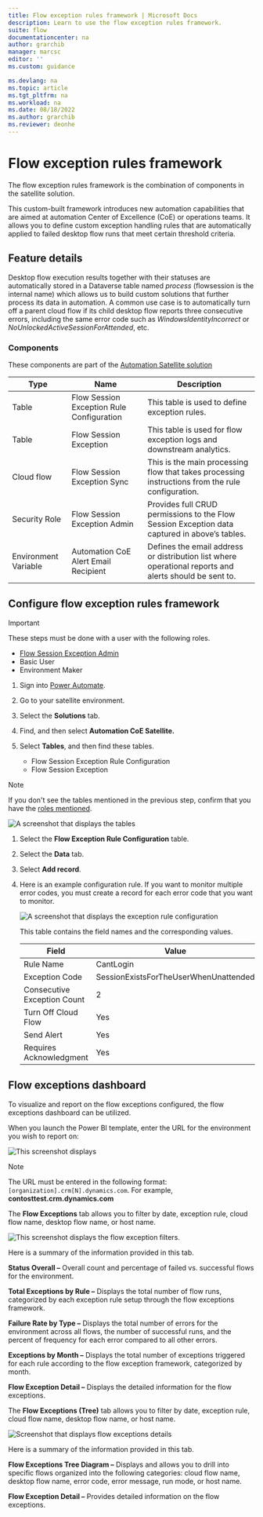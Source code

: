 ```yaml
---
title: Flow exception rules framework | Microsoft Docs
description: Learn to use the flow exception rules framework.
suite: flow
documentationcenter: na
author: grarchib
manager: marcsc
editor: ''
ms.custom: guidance

ms.devlang: na
ms.topic: article
ms.tgt_pltfrm: na
ms.workload: na
ms.date: 08/18/2022
ms.author: grarchib
ms.reviewer: deonhe
---
```


# Flow exception rules framework

The flow exception rules framework is the combination of components in the satellite solution.

This custom-built framework introduces new automation capabilities that are aimed at automation Center of Excellence (CoE) or operations teams. It allows you to define custom exception handling rules that are automatically applied to failed desktop flow runs that meet certain threshold criteria.

## Feature details

Desktop flow execution results together with their statuses are automatically stored in a Dataverse table named *process* (flowsession is the internal name) which allows us to build custom solutions that further process its data in automation. A common use case is to automatically turn off a parent cloud flow if its child desktop flow reports three consecutive errors, including the same error code such as *WindowsIdentityIncorrect* or *NoUnlockedActiveSessionForAttended*, etc.

### Components

These components are part of the [Automation Satellite solution](./setup-automation-kit.md#import-the-satellite-solution-into-the-satellite-environment)

Type|Name|Description
----|----|-----
Table|Flow Session Exception Rule Configuration|This table is used to define exception rules.
Table|Flow Session Exception|This table is used for flow exception logs and downstream analytics.
Cloud flow|Flow Session Exception Sync|This is the main processing flow that takes processing instructions from the rule configuration.
Security Role| Flow Session Exception Admin|Provides full CRUD permissions to the Flow Session Exception data captured in above’s tables.
Environment Variable|Automation CoE Alert Email Recipient|Defines the email address or distribution list where operational reports and alerts should be sent to.

## Configure flow exception rules framework

>[!IMPORTANT]
>These steps must be done with a user with the following roles.

- [Flow Session Exception Admin](./setup-automation-kit.md#assign-security-roles)
- Basic User
- Environment Maker

1. Sign into [Power Automate](https://flow.microsoft.com).
1. Go to your satellite environment.
1. Select the **Solutions** tab.
1. Find, and then select **Automation CoE Satellite.**
1. Select **Tables**, and then find these tables.

    - Flow Session Exception Rule Configuration
    - Flow Session Exception

>[!NOTE]
>If you don't see the tables mentioned in the previous step, confirm that you have the [roles mentioned](#flow-exception-rules-framework).

![A screenshot that displays the tables](media/c86907a40ab7cb0e09d1565e3e8ee402.png)

1. Select the **Flow Exception Rule Configuration** table.
1. Select the **Data** tab.
1. Select **Add record**.

1. Here is an example configuration rule. If you want to monitor multiple error codes, you must create a record for each error code that you want to monitor.

   ![A screenshot that displays the exception rule configuration](media/4ea245b078c32cc743c324685dd31fa1.png)

    This table contains the field names and the corresponding values.

    | **Field**                   | **Value**                             |
    |-----------------------------|---------------------------------------|
    | Rule Name                   | CantLogin                             |
    | Exception Code              | SessionExistsForTheUserWhenUnattended |
    | Consecutive Exception Count | 2                                     |
    | Turn Off Cloud Flow         | Yes                                   |
    | Send Alert                  | Yes                                   |
    | Requires Acknowledgment     | Yes                                   |

## Flow exceptions dashboard

To visualize and report on the flow exceptions configured, the flow exceptions dashboard can be utilized.

When you launch the Power BI template, enter the URL for the environment you wish to report on:

![This screenshot displays ](media/a7506df60438ae8adfb0ee0cfc2e9eeb.png)

>[!NOTE]
>The URL must be entered in the following format: `[organization].crm[N].dynamics.com`. For example, **contosttest.crm.dynamics.com**

The **Flow Exceptions** tab allows you to filter by date, exception rule, cloud flow name, desktop flow name, or host name.

![This screenshot displays the flow exception filters.](media/827e964d210daea59555419457fe84dc.png)

Here is a summary of the information provided in this tab.

**Status Overall –** Overall count and percentage of failed vs. successful flows for the environment.

**Total Exceptions by Rule –** Displays the total number of flow runs, categorized by each exception rule setup through the flow exceptions framework.

**Failure Rate by Type –** Displays the total number of errors for the environment across all flows, the number of successful runs, and the percent of frequency for each error compared to all other errors.

**Exceptions by Month –** Displays the total number of exceptions triggered for each rule according to the flow exception framework, categorized by month.

**Flow Exception Detail –** Displays the detailed information for the flow exceptions.

The **Flow Exceptions (Tree)** tab allows you to filter by date, exception rule, cloud flow name, desktop flow name, or host name.

![Screenshot that displays flow exceptions details](media/144bd04884874af01fa0998c98218377.png)

Here is a summary of the information provided in this tab.

**Flow Exceptions Tree Diagram –** Displays and allows you to drill into specific flows organized into the following categories: cloud flow name, desktop flow name, error code, error message, run mode, or host name.

**Flow Exception Detail –** Provides detailed information on the flow exceptions.
